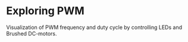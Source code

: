 # Exploring PWM

Visualization of PWM frequency and duty cycle by controlling LEDs and Brushed DC-motors. 
